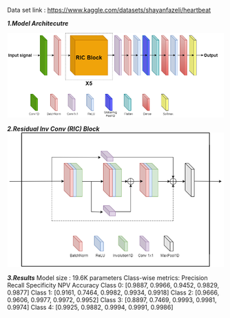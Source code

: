 Data set link : https://www.kaggle.com/datasets/shayanfazeli/heartbeat


***1.Model Architecutre***

![image](https://github.com/umang4002/Arrythmiya/blob/main/network_new%20(1).png)





***2.Residual Inv Conv (RIC) Block***
![image](https://github.com/umang4002/Arrythmiya/blob/main/RIC_best%20(1).png)


***3.Results***
Model size : 19.6K parameters
Class-wise metrics:
Precision	Recall	Specificity	NPV	Accuracy
Class 0: [0.9887, 0.9966, 0.9452, 0.9829, 0.9877]
Class 1: [0.9161, 0.7464, 0.9982, 0.9934, 0.9918]
Class 2: [0.9666, 0.9606, 0.9977, 0.9972, 0.9952]
Class 3: [0.8897, 0.7469, 0.9993, 0.9981, 0.9974]
Class 4: [0.9925, 0.9882, 0.9994, 0.9991, 0.9986]

